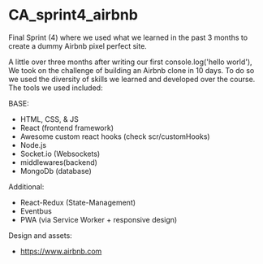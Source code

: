 # CA_sprint4_airbnb

Final Sprint (4) where we used what we learned in the past 3 months to create a dummy Airbnb pixel perfect site.

A little over three months after writing our first console.log('hello world'), We took on the challenge of building an Airbnb clone in 10 days. To do so we used the diversity of skills we learned and developed over the course. The tools we used included:

BASE:

- HTML, CSS, & JS
- React (frontend framework)
- Awesome custom react hooks (check scr/customHooks)
- Node.js
- Socket.io (Websockets)
- middlewares(backend)
- MongoDb (database)

Additional:

- React-Redux (State-Management)
- Eventbus
- PWA (via Service Worker + responsive design)

Design and assets:

- https://www.airbnb.com
